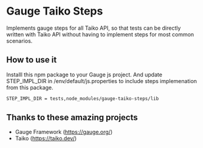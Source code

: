 # Gauge Taiko Steps

Implements gauge steps for all Taiko API, so that tests can be directly written with Taiko API without having to implement
steps for most common scenarios.

## How to use it

Installl this npm package to your Gauge js project. And update STEP_IMPL_DIR in /env/default/js.properties to include
steps implemenation from this package.

```bash
STEP_IMPL_DIR = tests,node_modules/gauge-taiko-steps/lib
```

## Thanks to these amazing projects

- Gauge Framework (https://gauge.org/)
- Taiko (https://taiko.dev/)
